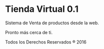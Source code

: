 # Tienda Virtual 0.1

Sistema de Venta de productos desde la web.

Pronto más cerca de ti.

Todos los Derechos Reservados ® 2016
